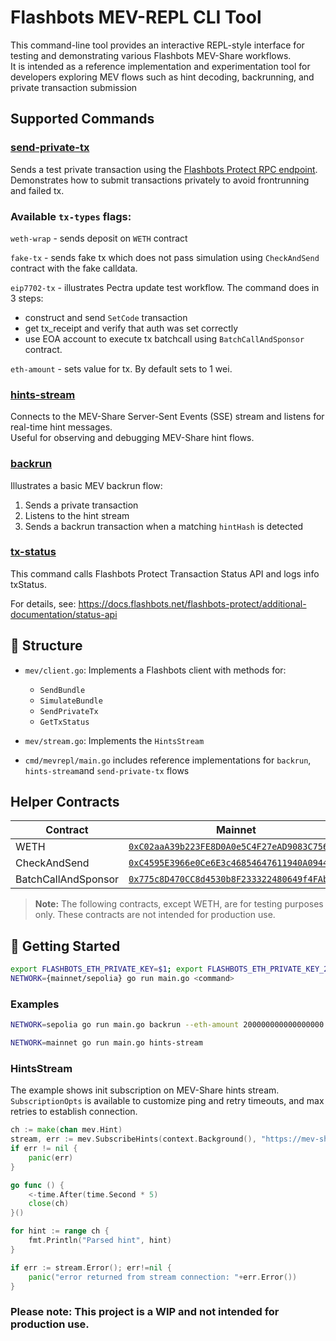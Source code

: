 # Flashbots MEV-REPL CLI Tool

This command-line tool provides an interactive REPL-style interface for testing and demonstrating various Flashbots
MEV-Share workflows.  
It is intended as a reference implementation and experimentation tool for developers exploring MEV flows such as hint
decoding, backrunning, and private transaction submission

## Supported Commands

### [send-private-tx]((https://github.com/flashbots/mevrepl/blob/04e7d7a43df6a4bc33f08f75525ccb5cf3eb1a90/cmd/mevrepl/main.go#L171))

Sends a test private transaction using
the [Flashbots Protect RPC endpoint](https://docs.flashbots.net/flashbots-protect/overview).  
Demonstrates how to submit transactions privately to avoid frontrunning and failed tx.

### Available `tx-types` flags:

`weth-wrap` - sends deposit on `WETH` contract

`fake-tx` - sends fake tx which does not pass simulation using `CheckAndSend` contract with the fake calldata.

`eip7702-tx` - illustrates Pectra update test workflow. The command does in 3 steps:

- construct and send `SetCode` transaction
- get tx_receipt and verify that auth was set correctly
- use EOA account to execute tx batchcall using `BatchCallAndSponsor` contract.

`eth-amount` - sets value for tx. By default sets to 1 wei.

### [hints-stream](https://github.com/flashbots/mevrepl/blob/04e7d7a43df6a4bc33f08f75525ccb5cf3eb1a90/cmd/mevrepl/main.go#L411)

Connects to the MEV-Share Server-Sent Events (SSE) stream and listens for real-time hint messages.  
Useful for observing and debugging MEV-Share hint flows.

### [backrun](https://github.com/flashbots/mevrepl/blob/04e7d7a43df6a4bc33f08f75525ccb5cf3eb1a90/cmd/mevrepl/main.go#L438)

Illustrates a basic MEV backrun flow:

1. Sends a private transaction
2. Listens to the hint stream
3. Sends a backrun transaction when a matching `hintHash` is detected

### [tx-status](https://github.com/flashbots/mevrepl/blob/04e7d7a43df6a4bc33f08f75525ccb5cf3eb1a90/cmd/mevrepl/main.go#L380)

This command calls Flashbots Protect Transaction Status API and logs info txStatus.

For details, see: https://docs.flashbots.net/flashbots-protect/additional-documentation/status-api

## 📁 Structure

- `mev/client.go`: Implements a Flashbots client with methods for:
    - `SendBundle`
    - `SimulateBundle`
    - `SendPrivateTx`
    - `GetTxStatus`

- `mev/stream.go`: Implements the `HintsStream`

- `cmd/mevrepl/main.go` includes reference implementations for `backrun`, `hints-stream`and `send-private-tx` flows

## Helper Contracts

| Contract            | Mainnet                                                                                                                 | Sepolia                                                                                                                         |
|---------------------|-------------------------------------------------------------------------------------------------------------------------|---------------------------------------------------------------------------------------------------------------------------------|
| WETH                | [`0xC02aaA39b223FE8D0A0e5C4F27eAD9083C756Cc2`](https://etherscan.io/address/0xC02aaA39b223FE8D0A0e5C4F27eAD9083C756Cc2) | [`0xfFf9976782d46CC05630D1f6eBAb18b2324d6B14`](https://sepolia.etherscan.io/address/0xfFf9976782d46CC05630D1f6eBAb18b2324d6B14) |
| CheckAndSend        | [`0xC4595E3966e0Ce6E3c46854647611940A09448d3`](https://etherscan.io/address/0xC4595E3966e0Ce6E3c46854647611940A09448d3) | [`0xB0D90094d296DA87485C623a7f42d245A74036a0`](https://sepolia.etherscan.io/address/0xB0D90094d296DA87485C623a7f42d245A74036a0) |
| BatchCallAndSponsor | [`0x775c8D470CC8d4530b8F233322480649f4FAb758`](https://etherscan.io/address/0x775c8D470CC8d4530b8F233322480649f4FAb758) | [`0x33ACD5b112a17c863beb2f37f785bAEf8a8f8369`](https://sepolia.etherscan.io/address/0x33ACD5b112a17c863beb2f37f785bAEf8a8f8369) |

> **Note:** The following contracts, except WETH, are for testing purposes only. These contracts are not intended for
> production use.

## 🚀 Getting Started

```bash
export FLASHBOTS_ETH_PRIVATE_KEY=$1; export FLASHBOTS_ETH_PRIVATE_KEY_2=$2
NETWORK={mainnet/sepolia} go run main.go <command>
```

### Examples

```bash
NETWORK=sepolia go run main.go backrun --eth-amount 200000000000000000 
```

```bash
NETWORK=mainnet go run main.go hints-stream
```

### HintsStream

The example shows init subscription on MEV-Share hints stream. `SubscriptionOpts` is available to customize ping and
retry timeouts, and max retries to establish connection.

```go
ch := make(chan mev.Hint)
stream, err := mev.SubscribeHints(context.Background(), "https://mev-share.flashbots.net", ch, nil)
if err != nil {
    panic(err)
}

go func () {
    <-time.After(time.Second * 5)
    close(ch)
}()

for hint := range ch {
    fmt.Println("Parsed hint", hint)
}

if err := stream.Error(); err!=nil {
    panic("error returned from stream connection: "+err.Error())
}
```

### Please note: This project is a WIP and not intended for production use.

